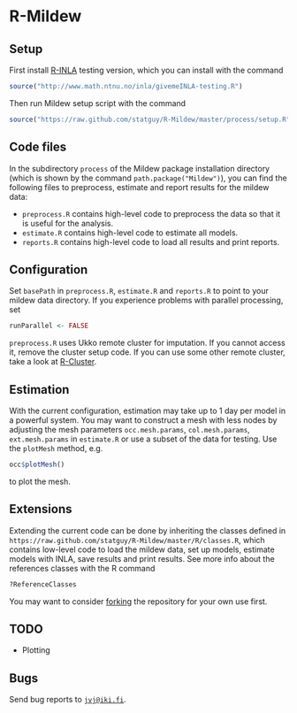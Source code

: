 R-Mildew
========

Setup
-----
First install [R-INLA](http://www.r-inla.org/) testing version, which you can install with the command
```r
source("http://www.math.ntnu.no/inla/givemeINLA-testing.R")
```
Then run Mildew setup script with the command
```r
source("https://raw.github.com/statguy/R-Mildew/master/process/setup.R")
```    

Code files
----------
In the subdirectory `process` of the Mildew package installation directory
(which is shown by the command `path.package("Mildew")`), you can find the following files to
preprocess, estimate and report results for the mildew data:
* `preprocess.R`
contains high-level code to preprocess the data so that it is useful for the analysis.
* `estimate.R`
contains high-level code to estimate all models.
* `reports.R`
contains high-level code to load all results and print reports.

Configuration
-------------
Set `basePath` in `preprocess.R`, `estimate.R` and `reports.R` to point to your mildew data directory.
If you experience problems with parallel processing, set
```r
runParallel <- FALSE
```
`preprocess.R` uses Ukko remote cluster for imputation. If you cannot access it, remove the cluster setup code.
If you can use some other remote cluster, take a look at [R-Cluster](https://github.com/statguy/R-Cluster).

Estimation
----------
With the current configuration, estimation may take up to 1 day per model in a powerful system.
You may want to construct a mesh with less nodes by adjusting the mesh parameters
`occ.mesh.params`, `col.mesh.params`, `ext.mesh.params` in `estimate.R` or use
a subset of the data for testing. Use the `plotMesh` method, e.g.
```r
occ$plotMesh()
```
to plot the mesh.

Extensions
----------
Extending the current code can be done by inheriting the classes defined in
`https://raw.github.com/statguy/R-Mildew/master/R/classes.R`, which contains low-level code to
load the mildew data, set up models, estimate models with INLA, save results and print results.
See more info about the references classes with the R command
```r
?ReferenceClasses
```
You may want to consider [forking](https://help.github.com/articles/fork-a-repo) the repository for your own use first.

TODO
----
* Plotting

Bugs
----
Send bug reports to [`jvj@iki.fi`](mailto:jvj@iki.fi).
